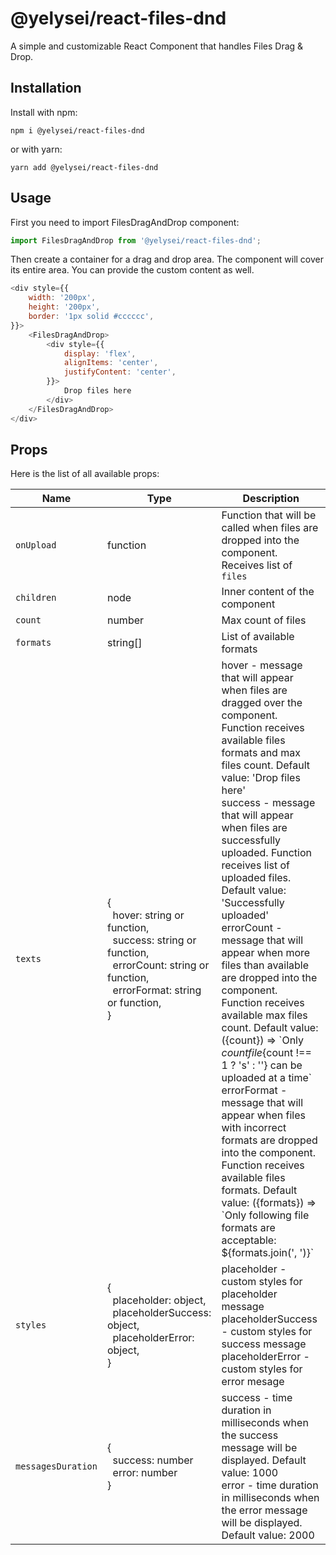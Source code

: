 # @yelysei/react-files-dnd

A simple and customizable React Component that handles Files Drag & Drop.

## Installation

Install with npm:

```
npm i @yelysei/react-files-dnd
```

or with yarn:

```
yarn add @yelysei/react-files-dnd
```

## Usage

First you need to import FilesDragAndDrop component:

```javascript
import FilesDragAndDrop from '@yelysei/react-files-dnd';
```

Then create a container for a drag and drop area. The component will cover its entire area.
You can provide the custom content as well. 

```javascript
<div style={{
    width: '200px',
    height: '200px',
    border: '1px solid #cccccc',
}}>
    <FilesDragAndDrop>
        <div style={{
            display: 'flex',
            alignItems: 'center',
            justifyContent: 'center',
        }}>
            Drop files here
        </div>
    </FilesDragAndDrop>
</div>
```

## Props

Here is the list of all available props:

Name | Type | Description
---|---|---
`onUpload` | function | Function that will be called when files are dropped into the component. Receives list of `files`
`children` | node | Inner content of the component
`count` | number | Max count of files
`formats` | string[] | List of available formats
`texts` | {<br/>&nbsp;&nbsp;hover: string or function,<br/>&nbsp;&nbsp;success: string or function,<br/>&nbsp;&nbsp;errorCount: string or function,<br/>&nbsp;&nbsp;errorFormat: string or function,<br/>} | hover - message that will appear when files are dragged over the component. Function receives available files formats and max files count. Default value: 'Drop files here'<br/>success - message that will appear when files are successfully uploaded. Function receives list of uploaded files. Default value: 'Successfully uploaded'<br/>errorCount - message that will appear when more files than available are dropped into the component. Function receives available max files count. Default value: ({count}) => \`Only ${count} file${count !== 1 ? 's' : ''} can be uploaded at a time\`<br/>errorFormat - message that will appear when files with incorrect formats are dropped into the component. Function receives available files formats. Default value: ({formats}) => \`Only following file formats are acceptable: ${formats.join(', ')}\` 
`styles` | {<br/>&nbsp;&nbsp;placeholder: object,<br/>&nbsp;&nbsp;placeholderSuccess: object,<br/>&nbsp;&nbsp;placeholderError: object,<br/>} | placeholder - custom styles for placeholder message<br/>placeholderSuccess - custom styles for success message<br/>placeholderError - custom styles for error mesage
`messagesDuration` | {<br/>&nbsp;&nbsp;success: number<br/>&nbsp;&nbsp;error: number<br/>} | success - time duration in milliseconds when the success message will be displayed. Default value: 1000<br/>error - time duration in milliseconds when the error message will be displayed. Default value: 2000

